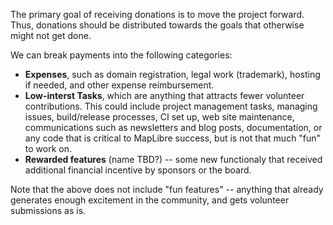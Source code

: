 The primary goal of receiving donations is to move the project forward.
Thus, donations should be distributed towards the goals that otherwise might not get done.

We can break payments into the following categories:
* **Expenses**, such as domain registration, legal work (trademark), hosting if needed, and other expense reimbursement.
* **Low-interst Tasks**, which are anything that attracts fewer volunteer contributions.  This could include project management tasks, managing issues, build/release processes, CI set up, web site maintenance, communications such as newsletters and blog posts, documentation, or any code that is critical to MapLibre success, but is not that much "fun" to work on.
* **Rewarded features** (name TBD?) -- some new functionaly that received additional financial incentive by sponsors or the board.

Note that the above does not include "fun features" -- anything that already generates enough excitement in the community, and gets volunteer submissions as is.
